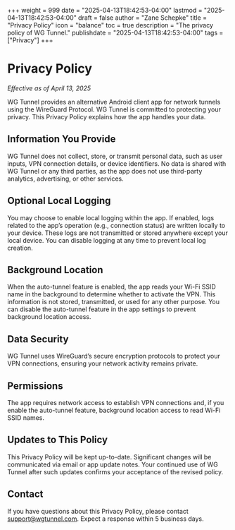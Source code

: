 +++
weight = 999
date = "2025-04-13T18:42:53-04:00"
lastmod = "2025-04-13T18:42:53-04:00"
draft = false
author = "Zane Schepke"
title = "Privacy Policy"
icon = "balance"
toc = true
description = "The privacy policy of WG Tunnel."
publishdate = "2025-04-13T18:42:53-04:00"
tags = ["Privacy"]
+++

# Privacy Policy
*Effective as of April 13, 2025*

WG Tunnel provides an alternative Android client app for network tunnels using the WireGuard Protocol. WG Tunnel is committed to protecting your privacy. This Privacy Policy explains how the app handles your data.

## Information You Provide
WG Tunnel does not collect, store, or transmit personal data, such as user inputs, VPN connection details, or device identifiers. No data is shared with WG Tunnel or any third parties, as the app does not use third-party analytics, advertising, or other services.

## Optional Local Logging
You may choose to enable local logging within the app. If enabled, logs related to the app’s operation (e.g., connection status) are written locally to your device. These logs are not transmitted or stored anywhere except your local device. You can disable logging at any time to prevent local log creation.

## Background Location
When the auto-tunnel feature is enabled, the app reads your Wi-Fi SSID name in the background to determine whether to activate the VPN. This information is not stored, transmitted, or used for any other purpose. You can disable the auto-tunnel feature in the app settings to prevent background location access.

## Data Security
WG Tunnel uses WireGuard’s secure encryption protocols to protect your VPN connections, ensuring your network activity remains private.

## Permissions
The app requires network access to establish VPN connections and, if you enable the auto-tunnel feature, background location access to read Wi-Fi SSID names.

## Updates to This Policy
This Privacy Policy will be kept up-to-date. Significant changes will be communicated via email or app update notes. Your continued use of WG Tunnel after such updates confirms your acceptance of the revised policy.

## Contact
If you have questions about this Privacy Policy, please contact [support@wgtunnel.com](mailto:support@wgtunnel.com). Expect a response within 5 business days.